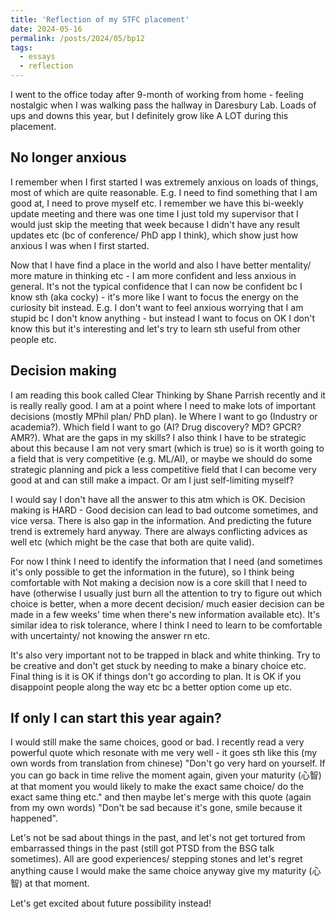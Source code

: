 ```yaml
---
title: 'Reflection of my STFC placement'
date: 2024-05-16
permalink: /posts/2024/05/bp12
tags:
  - essays
  - reflection
---
```


I went to the office today after 9-month of working from home - feeling nostalgic when I was walking pass the hallway in Daresbury Lab. Loads of ups and downs this year, but I definitely grow like A LOT during this placement.


No longer anxious
------

I remember when I first started I was extremely anxious on loads of things, most of which are quite reasonable. E.g. I need to find something that I am good at, I need to prove myself etc. I remember we have this bi-weekly update meeting and there was one time I just told my supervisor that I would just skip the meeting that week because I didn't have any result updates etc (bc of conference/ PhD app I think), which show just how anxious I was when I first started.

Now that I have find a place in the world and also I have better mentality/ more mature in thinking etc - I am more confident and less anxious in general. It's not the typical confidence that I can now be confident bc I know sth (aka cocky) - it's more like I want to focus the energy on the curiosity bit instead. E.g. I don't want to feel anxious worrying that I am stupid bc I don't know anything - but instead I want to focus on OK I don't know this but it's interesting and let's try to learn sth useful from other people etc.


Decision making
------

I am reading this book called Clear Thinking by Shane Parrish recently and it is really really good. I am at a point where I need to make lots of important decisions (mostly MPhil plan/ PhD plan). Ie Where I want to go (Industry or academia?). Which field I want to go (AI? Drug discovery? MD? GPCR? AMR?). What are the gaps in my skills? I also think I have to be strategic about this because I am not very smart (which is true) so is it worth going to a field that is very competitive (e.g. ML/AI), or maybe we should do some strategic planning and pick a less competitive field that I can become very good at and can still make a impact. Or am I just self-limiting myself?

I would say I don't have all the answer to this atm which is OK. Decision making is HARD - Good decision can lead to bad outcome sometimes, and vice versa. There is also gap in the information. And predicting the future trend is extremely hard anyway. There are always conflicting advices as well etc (which might be the case that both are quite valid). 

For now I think I need to identify the information that I need (and sometimes it's only possible to get the information in the future), so I think being comfortable with Not making a decision now is a core skill that I need to have (otherwise I usually just burn all the attention to try to figure out which choice is better, when a more decent decision/ much easier decision can be made in a few weeks' time when there's new information available etc). It's similar idea to risk tolerance, where I think I need to learn to be comfortable with uncertainty/ not knowing the answer rn etc.

It's also very important not to be trapped in black and white thinking. Try to be creative and don't get stuck by needing to make a binary choice etc. Final thing is it is OK if things don't go according to plan. It is OK if you disappoint people along the way etc bc a better option come up etc.


If only I can start this year again?
------

I would still make the same choices, good or bad. I recently read a very powerful quote which resonate with me very well - it goes sth like this (my own words from translation from chinese) "Don't go very hard on yourself. If you can go back in time relive the moment again, given your maturity (心智) at that moment you would likely to make the exact same choice/ do the exact same thing etc." and then maybe let's merge with this quote (again from my own words) "Don't be sad because it's gone, smile because it happened". 

Let's not be sad about things in the past, and let's not get tortured from embarrassed things in the past (still got PTSD from the BSG talk sometimes). All are good experiences/ stepping stones and let's regret anything cause I would make the same choice anyway give my maturity (心智) at that moment.


Let's get excited about future possibility instead!
